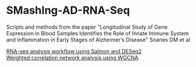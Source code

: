 # SMashIng-AD-RNA-Seq
Scripts and methods from the paper "Longitudinal Study of Gene Expression in Blood Samples Identifies the Role of Innate Immune System and Inflammation in Early Stages of Alzheimer’s Disease" Soanes DM et al

[RNA-seq analysis workflow using Salmon and DESeq2](salmon_deseq2.md)  
[Weighted correlation network analysis using WGCNA](WGCNA.md)
